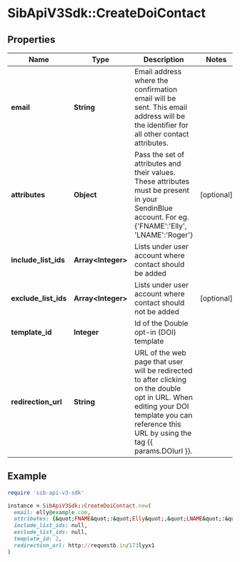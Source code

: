 # SibApiV3Sdk::CreateDoiContact

## Properties

| Name | Type | Description | Notes |
| ---- | ---- | ----------- | ----- |
| **email** | **String** | Email address where the confirmation email will be sent. This email address will be the identifier for all other contact attributes. |  |
| **attributes** | **Object** | Pass the set of attributes and their values. These attributes must be present in your SendinBlue account. For eg. {&#39;FNAME&#39;:&#39;Elly&#39;, &#39;LNAME&#39;:&#39;Roger&#39;} | [optional] |
| **include_list_ids** | **Array&lt;Integer&gt;** | Lists under user account where contact should be added |  |
| **exclude_list_ids** | **Array&lt;Integer&gt;** | Lists under user account where contact should not be added | [optional] |
| **template_id** | **Integer** | Id of the Double opt-in (DOI) template |  |
| **redirection_url** | **String** | URL of the web page that user will be redirected to after clicking on the double opt in URL. When editing your DOI template you can reference this URL by using the tag {{ params.DOIurl }}. |  |

## Example

```ruby
require 'sib-api-v3-sdk'

instance = SibApiV3Sdk::CreateDoiContact.new(
  email: elly@example.com,
  attributes: {&quot;FNAME&quot;:&quot;Elly&quot;,&quot;LNAME&quot;:&quot;Roger&quot;},
  include_list_ids: null,
  exclude_list_ids: null,
  template_id: 2,
  redirection_url: http://requestb.in/173lyyx1
)
```

